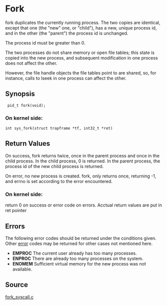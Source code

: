 # Fork
fork duplicates the currently running process. The two copies are identical, except that one (the "new" one, or "child"), has a new, unique process id, and in the other (the "parent") the process id is unchanged.

The process id must be greater than 0.

The two processes do not share memory or open file tables; this state is copied into the new process, and subsequent modification in one process does not affect the other.

However, the file handle objects the file tables point to are shared, so, for instance, calls to lseek in one process can affect the other.



## Synopsis

``` pid_t fork(void);```

### On kernel side:
```int sys_fork(struct trapframe *tf, int32_t *ret)```


## Return Values
On success, fork returns twice, once in the parent process and once in the child process. In the child process, 0 is returned. In the parent process, the process id of the new child process is returned.

On error, no new process is created. fork, only returns once, returning -1, and errno is set according to the error encountered.

### On kernel side:
return 0 on success or error code on errors. Acctual return values are put in ret pointer



## Errors
The following error codes should be returned under the conditions given. Other [error][1] codes may be returned for other cases not mentioned here.

-   **EMPROC**  The current user already has too many processes.
-   **ENPROC**  There are already too many processes on the system.
-   **ENOMEM**  Sufficient virtual memory for the new process was not available.



## Source

[fork_syscall.c][2]



[1]:../kern/include/kern/errno.h
[2]:../kern/syscall/fork_syscall.c